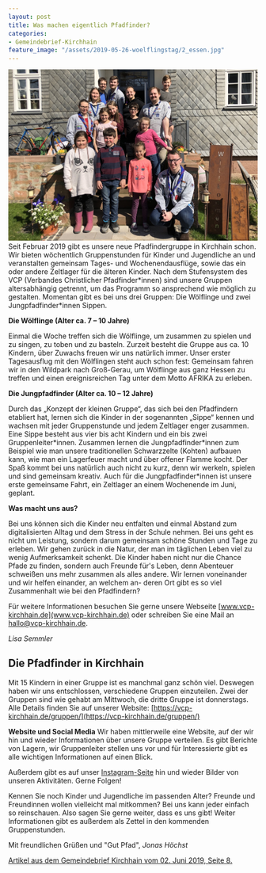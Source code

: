 ```yaml
---
layout: post
title: Was machen eigentlich Pfadfinder?
categories:
- Gemeindebrief-Kirchhain
feature_image: "/assets/2019-05-26-woelflingstag/2_essen.jpg"
---
```


![Gruppenbild von unserer ersten Übernachtung](/assets/2019-03-30-uebernachtung.jpg#twothird)Seit Februar 2019 gibt es unsere neue Pfadfindergruppe in Kirchhain schon. Wir bieten wöchentlich Gruppenstunden für Kinder und Jugendliche an und veranstalten gemeinsam Tages- und Wochenendausflüge, sowie das ein oder andere Zeltlager für die älteren Kinder. Nach dem Stufensystem des VCP (Verbandes Christlicher Pfadfinder\*innen) sind unsere Gruppen altersabhängig getrennt, um das Programm so ansprechend wie möglich zu gestalten. Momentan gibt es bei uns drei Gruppen: Die Wölflinge und zwei Jungpfadfinder*innen Sippen.

**Die Wölflinge (Alter ca. 7 – 10 Jahre)**

Einmal die Woche treffen sich die Wölflinge, um zusammen zu spielen und zu singen, zu toben und zu basteln. Zurzeit besteht die Gruppe aus ca. 10 Kindern, über Zuwachs freuen wir uns natürlich immer. Unser erster Tagesausflug mit den Wölflingen steht auch schon fest: Gemeinsam fahren wir in den Wildpark nach Groß-Gerau, um Wölflinge aus ganz Hessen zu treffen und einen ereignisreichen Tag unter dem Motto AFRIKA zu erleben.

**Die Jungpfadfinder (Alter ca. 10 – 12 Jahre)**

Durch das „Konzept der kleinen Gruppe“, das sich bei den Pfadfindern etabliert hat, lernen sich die Kinder in der sogenannten „Sippe“ kennen und wachsen mit jeder Gruppenstunde und jedem Zeltlager enger zusammen. Eine Sippe besteht aus vier bis acht Kindern und ein bis zwei Gruppenleiter\*innen. Zusammen lernen die Jungpfadfinder\*innen zum Beispiel wie man unsere traditionellen Schwarzzelte (Kohten) aufbauen kann, wie man ein Lagerfeuer macht und über offener Flamme kocht. Der Spaß kommt bei uns natürlich auch nicht zu kurz, denn wir werkeln, spielen und sind gemeinsam kreativ. Auch für die Jungpfadfinder*innen ist unsere erste gemeinsame Fahrt, ein Zeltlager an einem Wochenende im Juni, geplant.

**Was macht uns aus?**

Bei uns können sich die Kinder neu entfalten und einmal Abstand zum digitalisierten Alltag und dem Stress in der Schule nehmen. Bei uns geht es nicht um Leistung, sondern darum gemeinsam schöne Stunden und Tage zu erleben. Wir gehen zurück in die Natur, der man im täglichen Leben viel zu wenig Aufmerksamkeit schenkt. Die Kinder haben nicht nur die Chance Pfade zu finden, sondern auch Freunde für's Leben, denn Abenteuer schweißen uns mehr zusammen als alles andere. Wir lernen voneinander und wir helfen einander, an welchem an- deren Ort gibt es so viel Zusammenhalt wie bei den Pfadfindern?

Für weitere Informationen besuchen Sie gerne unsere Webseite [www.vcp-kirchhain.de](www.vcp-kirchhain.de) oder schreiben Sie eine Mail an [hallo@vcp-kirchhain.de](mailto:hallo@vcp-kirchhain.de).

*Lisa Semmler*

## Die Pfadfinder in Kirchhain
Mit 15 Kindern in einer Gruppe ist es manchmal ganz schön viel. Deswegen haben wir uns entschlossen, verschiedene Gruppen einzuteilen. Zwei der Gruppen sind wie gehabt am Mittwoch, die dritte Gruppe ist donnerstags. Alle Details finden Sie auf unserer Website: [https://vcp-kirchhain.de/gruppen/](https://vcp-kirchhain.de/gruppen/)

**Website und Social Media**
Wir haben mittlerweile eine Website, auf der wir hin und wieder Informationen über unsere Gruppe verteilen. Es gibt Berichte von Lagern, wir Gruppenleiter stellen uns vor und für Interessierte gibt es alle wichtigen Informationen auf einen Blick.

Außerdem gibt es auf unser [Instagram-Seite](https://www.instagram.com/vcp_kirchhain/) hin und wieder Bilder von unseren Aktivitäten. Gerne Folgen!

Kennen Sie noch Kinder und Jugendliche im passenden Alter? Freunde und Freundinnen wollen vielleicht mal mitkommen? Bei uns kann jeder einfach so reinschauen. Also sagen Sie gerne weiter, dass es uns gibt! Weiter Informationen gibt es außerdem als Zettel in den kommenden Gruppenstunden.

Mit freundlichen Grüßen und "Gut Pfad",
*Jonas Höchst*


[Artikel aus dem Gemeindebrief Kirchhain vom 02. Juni 2019, Seite 8.](/assets/references/2019-06-02-gemeindebrief-kirchhain.pdf)